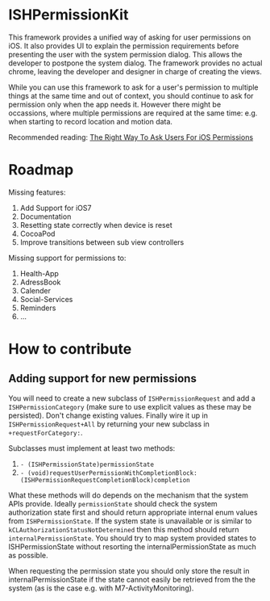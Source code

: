 # ISHPermissionKit

This framework provides a unified way of asking for user permissions on iOS. It also provides UI to explain the permission requirements before presenting the user with the system permission dialog. This allows the developer to postpone the system dialog. The framework provides no actual chrome, leaving the developer and designer in charge of creating the views. 

While you can use this framework to ask for a user's permission to multiple things at the same time and out of context, you should continue to ask for permission only when the app needs it. However there might be occassions, where multiple permissions are required at the same time: e.g. when starting to record location and motion data.

Recommended reading: [The Right Way To Ask Users For iOS Permissions](http://techcrunch.com/2014/04/04/the-right-way-to-ask-users-for-ios-permissions/ "by Brenden Mulligan (@mulligan)") 


# Roadmap

Missing features:

1. Add Support for iOS7 
2. Documentation
3. Resetting state correctly when device is reset
4. CocoaPod
5. Improve transitions between sub view controllers


Missing support for permissions to:

1. Health-App
2. AdressBook
3. Calender
4. Social-Services
5. Reminders
6. ...

# How to contribute

## Adding support for new permissions

You will need to create a new subclass of `ISHPermissionRequest` and add a `ISHPermissionCategory` (make sure to use explicit values as these may be persisted). Don't change existing values. Finally wire it up in `ISHPermissionRequest+All` by returning your new subclass in `+requestForCategory:`.

Subclasses must implement at least two methods:

1. `- (ISHPermissionState)permissionState` 
2. `- (void)requestUserPermissionWithCompletionBlock:(ISHPermissionRequestCompletionBlock)completion`

What these methods will do depends on the mechanism that the system APIs provide. Ideally `permissionState` should check the system authorization state first and should return appropriate internal enum values from `ISHPermissionState`. If the system state is unavailable or is similar to `kCLAuthorizationStatusNotDetermined` then this method should return `internalPermissionState`. You should try to map system provided states to ISHPermissionState without resorting the internalPermissionState as much as possible.

When requesting the permission state you should only store the result in internalPermissionState if the state cannot easily be retrieved from the the system (as is the case e.g. with M7-ActivityMonitoring).

